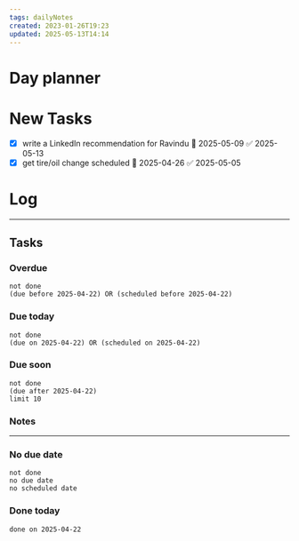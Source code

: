 ```yaml
---
tags: dailyNotes
created: 2023-01-26T19:23
updated: 2025-05-13T14:14
---
```

# Day planner


# New Tasks
- [x] write a LinkedIn recommendation for Ravindu 📅 2025-05-09 ✅ 2025-05-13
- [x] get tire/oil change scheduled 📅 2025-04-26 ✅ 2025-05-05

# Log

----
## Tasks
### Overdue
```tasks
not done
(due before 2025-04-22) OR (scheduled before 2025-04-22)
```

### Due today
```tasks
not done
(due on 2025-04-22) OR (scheduled on 2025-04-22)
```

### Due soon
```tasks
not done
(due after 2025-04-22)
limit 10
```

### Notes

----
### No due date
```tasks
not done
no due date
no scheduled date
```

### Done today
```tasks
done on 2025-04-22
```

